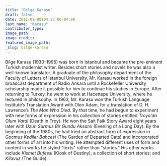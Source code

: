 ```yaml
---
title: "Bilge Karasu"
draft: false
date: 2011-09-08T04:23:00-04:00
last_name: "Karasu"
contributor_type:
image_path:
image_credit:
featured_image_path:
_slug: bilge-karasu
---
```


Bilge Karasu (1930–1995) was born in Istanbul and became the pre-eminent Turkish modernist writer. Besides short stories and novels he was also a well-known translator. A graduate of the philosophy department of the Faculty of Letters of Istanbul University, Mr. Karasu worked in the foreign broadcast department of Radio Ankara until a Rockefeller University scholarship made it possible for him to continue his studies in Europe. After returning to Turkey, he went to work at Hacettepe University, where he lectured in philosophy. In 1963, Mr. Karasu won the Turkish Language Institute’s Translation Award with Olen Adam, for a translation of D. H. Lawrence’s _The Man Who Died_. By that time, he had begun to experiment with new forms of expression in his collection of stories entitled _Troya’da Olum Vardi_ (Death in Troy). He won the Sait Faik Story Award eight years later with _Uzun Surmus Bir Gundu Aksami_ (Evening of a Long Day). By the beginning of the 1980s, he had tried an abstract form of expression in _Gocmus Kediler Bahcesi_ (The Garden of Departed Cats) and incorporated other forms of art into his writing. He attempted different uses of form and content in works he styled "texts" rather than "stories." His other works include _Kismet Bufessi_ (Kiosk of Destiny), a collection of short stories; and _Kilavuz_ (The Guide).


